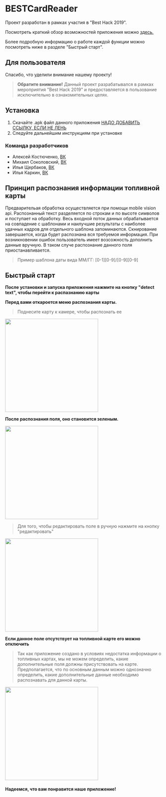 # BESTCardReader

Проект разработан в рамках участия в "Best Hack 2019".

Посмотреть краткий обзор возможностей приложения можно <a href="https://github.com/Shaniser/BESTCardReader/blob/master/pressentations/CardReader.pdf">здесь.</a>

Более подробную информацию о работе каждой функции можно посмотреть ниже в разделе "Быстрый старт".

## Для пользователя
Спасибо, что уделили внимание нашему проекту!
>**Обратите внимание!**
>Данный проект разрабатывался в рамках мероприятия "Best Hack 2019" и предоставляется в пользование исключительно в ознакомительных целях.

## Установка
1. Скачайте .apk файл данного приложения <a href="https://github.com/Shaniser/Canteen/blob/master/builds/canteen%201.4.apk">НАДО ДОБАВИТЬ ССЫЛКУ, ЕСЛИ НЕ ЛЕНЬ</a>
2. Следуйте дальнейшим инструкциям при установке

### Команда разработчиков
* Алексей Костюченко,   [ВК](https://vk.com/shaniser)
* Михаил Соколовский,   [ВК](https://vk.com/sokolmish)
* Илья Щербаков,   [ВК](https://vk.com/ylyxa)
* Илья Каркин,   [ВК](https://vk.com/id210438588)


## Принцип распознания информации топливной карты
Предварительая обработка осуществляется при помощи mobile vision api. Распознанный текст разделяется по строкам и по высоте символов и поступает на обработку. Весь входной поток данных обрабатывается на совпадение с шаблонами и наилучшие результаты с наиболее удачных кадров для отдельного шаблона запоминаются. Скнирование завершается, когда будет распознана вся требуемоя информация. При возникновении ошибок пользователь имеет возсожность дополнить данные вручную. В таком случе распознание данного поля приостанавливается.
> Пример шаблона даты вида ММ/ГГ: [0-1][0-9]/[0-9][0-9]


## Быстрый старт
**После установки и запуска приложения нажмите на кнопку "detect text", чтобы перейти к распазнанию карты**

**Перед вами откароется меню распознания карты.**
>Поднесите карту к камере, чтобы распознать ее

<img src="images/3.jpg" width="300dp">

**После распознания поля, оно становится зеленым.**

<img src="images/4.jpg" width="300dp">

>Для того, чтобы редактировать поле в ручную нажмите на кнопку "редактировать"

<img src="images/5.jpg" width="300dp">

**Если данное поле отсутствует на топливной карте его можно отключить**

>Так как приложение создано в условиях недостатка информации о топливных картах, мы не можем определить, какие дополнительные поля должны присутствовать на карте.
 Предполагается, что по основным данным можно однозначно определить, какие дополнительные данные необходимо распознавать для данной карты.

<img src="images/6.jpg" width="300dp">

#### Надеемся, что вам понравится наше приложение!
